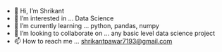 - 👋 Hi, I’m Shrikant
- 👀 I’m interested in ... Data Science 
- 🌱 I’m currently learning ... python, pandas, numpy
- 💞️ I’m looking to collaborate on ... any basic level data science project
- 📫 How to reach me ... shrikantpawar7193@gmail.com
<!---
Shrikant7192/Shrikant7192 is a ✨ special ✨ repository because its `README.md` (this file) appears on your GitHub profile.
You can click the Preview link to take a look at your changes.
--->
